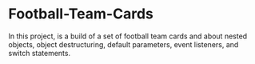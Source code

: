# Football-Team-Cards
In this project, is a build of a set of football team cards and about nested objects, object destructuring, default parameters, event listeners, and switch statements.


